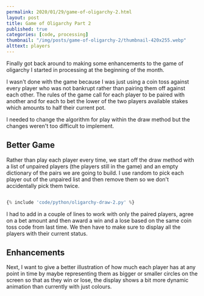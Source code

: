 ```yaml
---
permalink: 2020/01/29/game-of-oligarchy-2.html
layout: post
title: Game of Oligarchy Part 2
published: true
categories: [code, processing]
thumbnail: "/img/posts/game-of-oligarchy-2/thumbnail-420x255.webp"
alttext: players
---
```


Finally got back around to making some enhancements to the game of oligarchy I started in processing at the beginning of the month. 

I wasn't done with the game because I was just using a coin toss against every player who was not bankrupt rather than pairing them off against each other. The rules of 
the game call for each player to be paired with another and for each to bet the lower of the two players available stakes which amounts to half their current pot.

I needed to change the algorithm for play within the draw method but the changes weren't too difficult to implement. 


## Better Game

Rather than play each player every time, we start off the draw method with a list of unpaired players (the players still in the game) and an empty dictionary of the 
pairs we are going to build. I use random to pick each player out of the unpaired list and then remove them so we don't accidentally pick them twice. 

```python

{% include 'code/python/oligarchy-draw-2.py' %}

```

I had to add in a couple of lines to work with only the paired players, agree on a bet amount and then award a win and a lose based on the same coin toss code from last time. 
We then have to make sure to display all the players with their current status. 


## Enhancements

Next, I want to give a better illustration of how much each player has at any point in time by maybe representing them as bigger 
or smaller circles on the screen so that as they win or lose, the display shows a bit more dynamic animation than currently with 
just colours.


